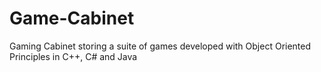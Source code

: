 # Game-Cabinet
Gaming Cabinet storing a suite of games developed with Object Oriented Principles in C++, C# and Java
